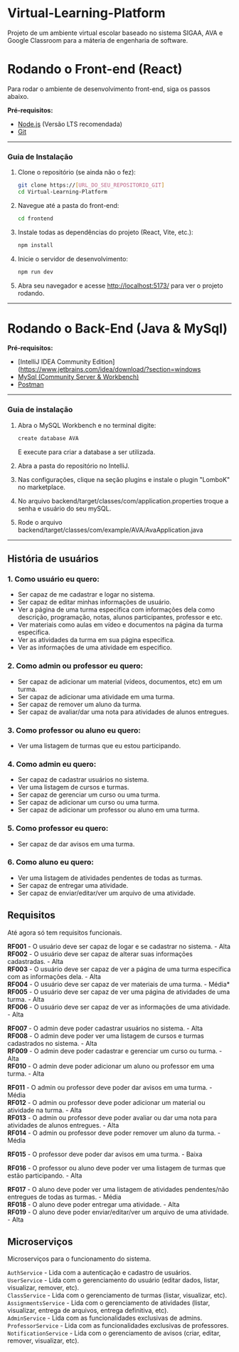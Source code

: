 # Virtual-Learning-Platform
Projeto de um ambiente virtual escolar baseado no sistema SIGAA, AVA e Google Classroom para a máteria de engenharia de software.

# Rodando o Front-end (React)

Para rodar o ambiente de desenvolvimento front-end, siga os passos abaixo.

**Pré-requisitos:**
* [Node.js](https://nodejs.org/) (Versão LTS recomendada)
* [Git](https://git-scm.com/)

---

### Guia de Instalação

1.  Clone o repositório (se ainda não o fez):
    ```bash
    git clone https://[URL_DO_SEU_REPOSITORIO_GIT]
    cd Virtual-Learning-Platform
    ```

2.  Navegue até a pasta do front-end:
    ```bash
    cd frontend
    ```

3.  Instale todas as dependências do projeto (React, Vite, etc.):
    ```bash
    npm install
    ```

4.  Inicie o servidor de desenvolvimento:
    ```bash
    npm run dev
    ```

5.  Abra seu navegador e acesse [http://localhost:5173/](http://localhost:5173/) para ver o projeto rodando.

---

# Rodando o Back-End (Java & MySql)

**Pré-requisitos:**
* [IntelliJ IDEA Community Edition](https://www.jetbrains.com/idea/download/?section=windows
* [MySql (Community Server & Workbench)](https://dev.mysql.com/downloads/)
* [Postman](https://www.postman.com/downloads/)

---

### Guia de instalação

1.  Abra o MySQL Workbench e no terminal digite:
    ```bash
    create database AVA
    ```
    E execute para criar a database a ser utilizada.

2.  Abra a pasta do repositório no IntelliJ.

3.  Nas configurações, clique na seção plugins e instale o plugin "LomboK" no marketplace.

4.  No arquivo backend/target/classes/com/application.properties troque a senha e usuário do seu mySQL.

5.  Rode o arquivo backend/target/classes/com/example/AVA/AvaApplication.java

---

## História de usuários

### 1. Como usuário eu quero:  
* Ser capaz de me cadastrar e logar no sistema.  
* Ser capaz de editar minhas informações de usuário.  
* Ver a página de uma turma especifica com informações dela como descrição, programação, notas, alunos participantes, professor e etc.  
* Ver materiais como aulas em vídeo e documentos na página da turma especifica.  
* Ver as atividades da turma em sua página especifica.  
* Ver as informações de uma atividade em especifico.  

### 2. Como admin ou professor eu quero:  
* Ser capaz de adicionar um material (vídeos, documentos, etc) em um turma.
* Ser capaz de adicionar uma atividade em uma turma.
* Ser capaz de remover um aluno da turma.
* Ser capaz de avaliar/dar uma nota para atividades de alunos entregues.

### 3. Como professor ou aluno eu quero:  
* Ver uma listagem de turmas que eu estou participando.
  
### 4. Como admin eu quero:  
* Ser capaz de cadastrar usuários no sistema.
* Ver uma listagem de cursos e turmas.
* Ser capaz de gerenciar um curso ou uma turma.
* Ser capaz de adicionar um curso ou uma turma.
* Ser capaz de adicionar um professor ou aluno em uma turma.
  
### 5. Como professor eu quero:  
* Ser capaz de dar avisos em uma turma.

### 6. Como aluno eu quero:
* Ver uma listagem de atividades pendentes de todas as turmas.
* Ser capaz de entregar uma atividade.
* Ser capaz de enviar/editar/ver um arquivo de uma atividade.

## Requisitos

Até agora só tem requisitos funcionais.

**RF001** - O usuário deve ser capaz de logar e se cadastrar no sistema. - Alta  
**RF002** - O usuário deve ser capaz de alterar suas informações cadastradas. - Alta  
**RF003** - O usuário deve ser capaz de ver a página de uma turma especifica com as informações dela. - Alta  
**RF004** - O usuário deve ser capaz de ver materiais de uma turma. - Média*  
**RF005** - O usuário deve ser capaz de ver uma página de atividades de uma turma. - Alta  
**RF006** - O usuário deve ser capaz de ver as informações de uma atividade. - Alta  

**RF007** - O admin deve poder cadastrar usuários no sistema. - Alta  
**RF008** - O admin deve poder ver uma listagem de cursos e turmas cadastrados no sistema. - Alta  
**RF009** - O admin deve poder cadastrar e gerenciar um curso ou turma. - Alta  
**RF010** - O admin deve poder adicionar um aluno ou professor em uma turma. - Alta  

**RF011** - O admin ou professor deve poder dar avisos em uma turma. - Média  
**RF012** - O admin ou professor deve poder adicionar um material ou atividade na turma. - Alta  
**RF013** - O admin ou professor deve poder avaliar ou dar uma nota para atividades de alunos entregues. - Alta  
**RF014** - O admin ou professor deve poder remover um aluno da turma. - Média  

**RF015** - O professor deve poder dar avisos em uma turma. - Baixa  

**RF016** - O professor ou aluno deve poder ver uma listagem de turmas que estão participando. - Alta  

**RF017** - O aluno deve poder ver uma listagem de atividades pendentes/não entregues de todas as turmas. - Média  
**RF018** - O aluno deve poder entregar uma atividade. - Alta  
**RF019** - O aluno deve poder enviar/editar/ver um arquivo de uma atividade. - Alta  


## Microserviços

Microserviços para o funcionamento do sistema.

`AuthService`         - Lida com a autenticação e cadastro de usuários.  
`UserService`         - Lida com o gerenciamento do usuário (editar dados, listar, visualizar, remover, etc).  
`ClassService`        - Lida com o gerenciamento de turmas (listar, visualizar, etc).  
`AssignmentsService`  - Lida com o gerenciamento de atividades (listar, visualizar, entrega de arquivos, entrega definitiva, etc).  
`AdminService`        - Lida com as funcionalidades exclusivas de admins.  
`ProfessorService`    - Lida com as funcionalidades exclusivas de professores.  
`NotificationService` - Lida com o gerenciamento de avisos (criar, editar, remover, visualizar, etc).  
